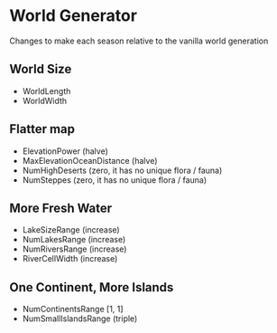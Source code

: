 # World Generator

Changes to make each season relative to the vanilla world generation

## World Size

- WorldLength
- WorldWidth

## Flatter map

- ElevationPower (halve)
- MaxElevationOceanDistance (halve)
- NumHighDeserts (zero, it has no unique flora / fauna)
- NumSteppes (zero, it has no unique flora / fauna)

## More Fresh Water

- LakeSizeRange (increase)
- NumLakesRange (increase)
- NumRiversRange (increase)
- RiverCellWidth (increase)

## One Continent, More Islands

- NumContinentsRange [1, 1]
- NumSmallIslandsRange (triple)
